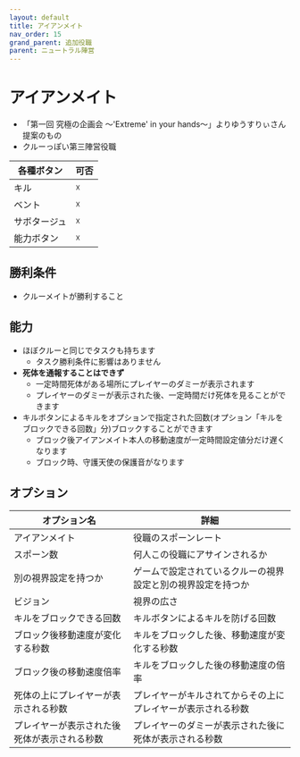 ```yaml
---
layout: default
title: アイアンメイト
nav_order: 15
grand_parent: 追加役職
parent: ニュートラル陣営
---
```


# アイアンメイト

- 「第一回 究極の企画会  ～'Extreme' in your hands～」よりゆうすりぃさん提案のもの
- クルーっぽい第三陣営役職

|  各種ボタン |  可否  |
| ---- | ---- |
|  キル  | ☓ |
|  ベント  | ☓ |
|  サボタージュ  | ☓ |
|  能力ボタン  | ☓ |

## 勝利条件
 - クルーメイトが勝利すること

## 能力
 - ほぼクルーと同じでタスクも持ちます
   - タスク勝利条件に影響はありません
 - **死体を通報することはできず**
   - 一定時間死体がある場所にプレイヤーのダミーが表示されます
   - プレイヤーのダミーが表示された後、一定時間だけ死体を見ることができます
 - キルボタンによるキルをオプションで指定された回数(オプション「キルをブロックできる回数」分)ブロックすることができます
   - ブロック後アイアンメイト本人の移動速度が一定時間設定値分だけ遅くなります
   - ブロック時、守護天使の保護音がなります


## オプション

|  オプション名 |  詳細  |
| ---- | ---- |
|  アイアンメイト  | 役職のスポーンレート |
|  スポーン数  | 何人この役職にアサインされるか |
|  別の視界設定を持つか  |  ゲームで設定されているクルーの視界設定と別の視界設定を持つか  |
|  ビジョン  |  視界の広さ  |
| キルをブロックできる回数  | キルボタンによるキルを防げる回数 |
| ブロック後移動速度が変化する秒数  | キルをブロックした後、移動速度が変化する秒数 |
| ブロック後の移動速度倍率  | キルをブロックした後の移動速度の倍率 |
| 死体の上にプレイヤーが表示される秒数  | プレイヤーがキルされてからその上にプレイヤーが表示される秒数 |
| プレイヤーが表示された後死体が表示される秒数 | プレイヤーのダミーが表示された後に死体が表示される秒数 |


